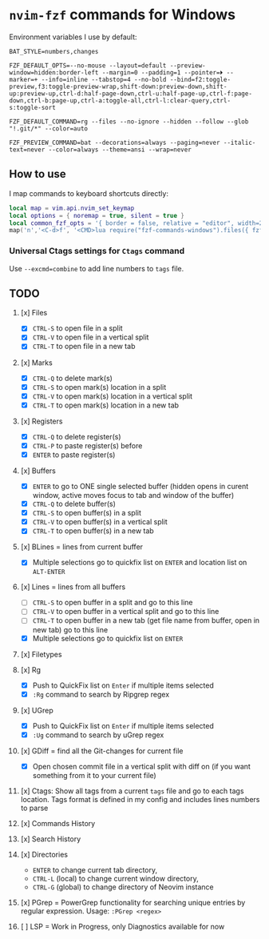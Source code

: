 # `nvim-fzf` commands for Windows

Environment variables I use by default:

`BAT_STYLE=numbers,changes`

`FZF_DEFAULT_OPTS=--no-mouse --layout=default --preview-window=hidden:border-left --margin=0 --padding=1 --pointer=⏵ --marker=+ --info=inline --tabstop=4 --no-bold --bind=f2:toggle-preview,f3:toggle-preview-wrap,shift-down:preview-down,shift-up:preview-up,ctrl-d:half-page-down,ctrl-u:half-page-up,ctrl-f:page-down,ctrl-b:page-up,ctrl-a:toggle-all,ctrl-l:clear-query,ctrl-s:toggle-sort`

`FZF_DEFAULT_COMMAND=rg --files --no-ignore --hidden --follow --glob "!.git/*" --color=auto`

`FZF_PREVIEW_COMMAND=bat --decorations=always --paging=never --italic-text=never --color=always --theme=ansi --wrap=never`

## How to use

I map commands to keyboard shortcuts directly:

```lua
local map = vim.api.nvim_set_keymap
local options = { noremap = true, silent = true }
local common_fzf_opts = '{ border = false, relative = "editor", width=280, noautocmd = true }'
map('n','<C-d>f', '<CMD>lua require("fzf-commands-windows").files({ fzf = function(contents, options) return require("fzf").fzf(contents, options, ' .. common_fzf_opts ..') end })<CR>', options)
```

### Universal Ctags settings for `Ctags` command

Use `--excmd=combine` to add line numbers to `tags` file.

## TODO

1. [x] Files
   - [x] `CTRL-S` to open file in a split
   - [x] `CTRL-V` to open file in a vertical split
   - [x] `CTRL-T` to open file in a new tab

2. [x] Marks
   - [x] `CTRL-Q` to delete mark(s)
   - [x] `CTRL-S` to open mark(s) location in a split
   - [x] `CTRL-V` to open mark(s) location in a vertical split
   - [x] `CTRL-T` to open mark(s) location in a new tab

3. [x] Registers
   - [x] `CTRL-Q` to delete register(s)
   - [x] `CTRL-P` to paste register(s) before
   - [x] `ENTER` to paste register(s)

4. [x] Buffers
   - [x] `ENTER` to go to ONE single selected buffer (hidden opens in curent window, active moves focus to tab and window of the buffer)
   - [x] `CTRL-Q` to delete buffer(s)
   - [x] `CTRL-S` to open buffer(s) in a split
   - [x] `CTRL-V` to open buffer(s) in a vertical split
   - [x] `CTRL-T` to open buffer(s) in a new tab

5. [x] BLines = lines from current buffer
   - [x] Multiple selections go to quickfix list on `ENTER` and location list on `ALT-ENTER`

6. [x] Lines = lines from all buffers
   - [ ] `CTRL-S` to open buffer in a split and go to this line
   - [ ] `CTRL-V` to open buffer in a vertical split and go to this line
   - [ ] `CTRL-T` to open buffer in a new tab (get file name from buffer, open in new tab) go to this line
   - [x] Multiple selections go to quickfix list on `ENTER`

7. [x] Filetypes

8. [x] Rg
   - [x] Push to QuickFix list on `Enter` if multiple items selected
   - [x] `:Rg` command to search by Ripgrep regex

9. [x] UGrep
   - [x] Push to QuickFix list on `Enter` if multiple items selected
   - [x] `:Ug` command to search by uGrep regex

10. [x] GDiff = find all the Git-changes for current file
    - [x] Open chosen commit file in a vertical split with diff on (if you want something from it to your current file)

11. [x] Ctags: Show all tags from a current `tags` file and go to each tags
        location. Tags format is defined in my config and includes lines numbers
        to parse

12. [x] Commands History

13. [x] Search History

14. [x] Directories
    - `ENTER` to change current tab directory,
    - `CTRL-L` (local) to change current window directory,
    - `CTRL-G` (global) to change directory of Neovim instance

15. [x] PGrep = PowerGrep functionality for searching unique entries by
    regular expression. Usage: `:PGrep <regex>`

16. [ ] LSP = Work in Progress, only Diagnostics available for now
